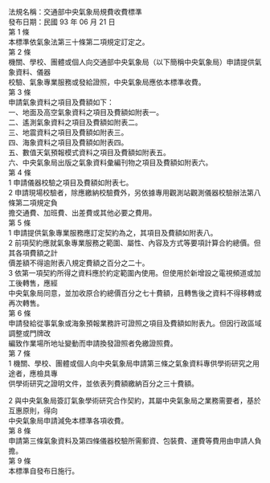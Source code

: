法規名稱：交通部中央氣象局規費收費標準  
發布日期：民國 93 年 06 月 21 日  
第 1 條  
本標準依氣象法第三十條第二項規定訂定之。  
第 2 條  
機關、學校、團體或個人向交通部中央氣象局（以下簡稱中央氣象局）申請提供氣象資料、儀器  
校驗、氣象專業服務或發給證照，中央氣象局應依本標準收費。  
第 3 條  
申請氣象資料之項目及費額如下：  
一、地面及高空氣象資料之項目及費額如附表一。  
二、遙測氣象資料之項目及費額如附表二。  
三、地震資料之項目及費額如附表三。  
四、海象資料之項目及費額如附表四。  
五、數值天氣預報模式資料之項目及費額如附表五。  
六、中央氣象局出版之氣象資料彙編刊物之項目及費額如附表六。  
第 4 條  
1 申請儀器校驗之項目及費額如附表七。  
2 申請現場校驗者，除應繳納校驗費外，另依據專用觀測站觀測儀器校驗辦法第八條第二項規定負  
擔交通費、加班費、出差費或其他必要之費用。  
第 5 條  
1 申請提供氣象專業服務應訂定契約為之，其項目及費額如附表八。  
2 前項契約應就氣象專業服務之範圍、屬性、內容及方式等要項計算合約總價。但其各項費額之計  
價差額不得逾附表八規定費額之百分之二十。  
3 依第一項契約所得之資料應於約定範圍內使用。但使用於新增設之電視頻道或加工後轉售，應經  
中央氣象局同意，並加收原合約總價百分之七十費額，且轉售後之資料不得移轉或再次轉售。  
第 6 條  
申請發給從事氣象或海象預報業務許可證照之項目及費額如附表九。但因行政區域調整或門牌改  
編致作業場所地址變動而申請換發證照者免繳證照費。  
第 7 條  
1 機關、學校、團體或個人向中央氣象局申請第三條之氣象資料專供學術研究之用途者，應檢具專  
供學術研究之證明文件，並依表列費額繳納百分之三十費額。  


2 與中央氣象局簽訂氣象學術研究合作契約，其屬中央氣象局之業務需要者，基於互惠原則，得向  
中央氣象局申請減免本標準各項收費。  
第 8 條  
申請第三條氣象資料及第四條儀器校驗所需郵資、包裝費、運費等費用由申請人負擔。  
第 9 條  
本標準自發布日施行。  


